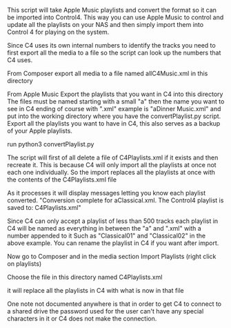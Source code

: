 
This script will take Apple Music playlists and convert the format so it can be 
imported into Control4.  This way you can use Apple Music to control and update all
the playlists on your NAS and then simply import them into Control 4 for playing 
on the system.


Since C4 uses its own internal numbers to identify the tracks
you need to first export all the media to a file so the script can look up the numbers
that C4 uses.

From Composer export all media to a file named allC4Music.xml in this directory

From Apple Music Export the playlists that you want in C4 into this directory
The files must be named starting with a small "a" then the name you want to see in C4
ending of course with ".xml"  example is "aDinner Music.xml" and put into the working
directory where you have the convertPlaylist.py script.  Export all the playlists you 
want to have in C4, this also serves as a backup of your Apple playlists.

run python3 convertPlaylist.py

The script will first of all delete a file of C4Playlists.xml if it exists and then 
recreate it.  This is because C4 will only import all the playlists at once not each 
one individually.  So the import replaces all the playlists at once with the contents 
of the C4Playlists.xml file

As it processes it will display messages letting you know each playlist converted.
"Conversion complete for aClassical.xml. The Control4 playlist is saved to: C4Playlists.xml"

Since C4 can only accept a playlist of less than 500 tracks each playlist in C4 will be 
named as everything in between the "a" and ".xml" with a number appended to it
Such as "Classical01" and "Classical02" in the above example.  You can rename the playlist
in C4 if you want after import.

Now go to Composer and in the media section Import Playlists (right click on playlists) 

Choose the file in this directory named C4Playlists.xml

it will replace all the playlists in C4 with what is now in that file

One note not documented anywhere is that in order to get C4 to connect to a shared drive 
the password used for the user can't have any special characters in it or C4 does not make 
the connection.
